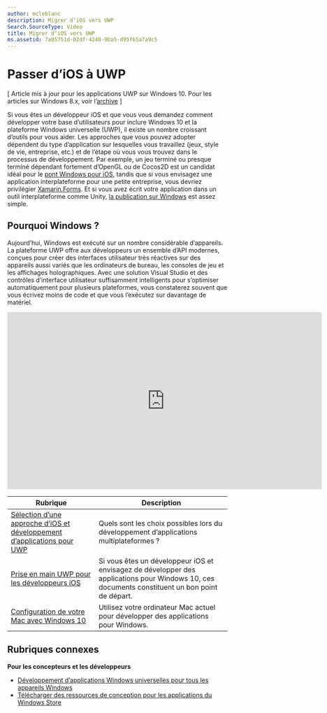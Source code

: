 ```yaml
---
author: mcleblanc
description: Migrer d’iOS vers UWP
Search.SourceType: Video
title: Migrer d’iOS vers UWP
ms.assetid: 7a05751d-02df-4240-9ba5-d95f65a7a9c5
---
```


# Passer d’iOS à UWP

\[ Article mis à jour pour les applications UWP sur Windows 10. Pour les articles sur Windows 8.x, voir l’[archive](http://go.microsoft.com/fwlink/p/?linkid=619132) \]


Si vous êtes un développeur iOS et que vous vous demandez comment développer votre base d’utilisateurs pour inclure Windows 10 et la plateforme Windows universelle (UWP), il existe un nombre croissant d’outils pour vous aider. Les approches que vous pouvez adopter dépendent du type d’application sur lesquelles vous travaillez (jeux, style de vie, entreprise, etc.) et de l’étape où vous vous trouvez dans le processus de développement. Par exemple, un jeu terminé ou presque terminé dépendant fortement d’OpenGL ou de Cocos2D est un candidat idéal pour le [pont Windows pour iOS](https://dev.windows.com/bridges/ios), tandis que si vous envisagez une application interplateforme pour une petite entreprise, vous devriez privilégier [Xamarin.Forms](https://www.xamarin.com/forms). Et si vous avez écrit votre application dans un outil interplateforme comme Unity, [la publication sur Windows](http://blogs.unity3d.com/2015/09/09/windows-10-universal-apps-in-unity-5-2/) est assez simple.

## Pourquoi Windows ?

Aujourd’hui, Windows est exécuté sur un nombre considérable d’appareils. La plateforme UWP offre aux développeurs un ensemble d’API modernes, conçues pour créer des interfaces utilisateur très réactives sur des appareils aussi variés que les ordinateurs de bureau, les consoles de jeu et les affichages holographiques. Avec une solution Visual Studio et des contrôles d’interface utilisateur suffisamment intelligents pour s’optimiser automatiquement pour plusieurs plateformes, vous constaterez souvent que vous écrivez moins de code et que vous l’exécutez sur davantage de matériel.

<iframe src="https://hubs-video.ssl.catalog.video.msn.com/embed/019d3337-80cf-4817-b50a-58f9463a4d27/IA?csid=ux-en-us&MsnPlayerLeadsWith=html&PlaybackMode=Inline&MsnPlayerDisplayShareBar=false&MsnPlayerDisplayInfoButton=false&iframe=true&QualityOverride=HD" width="720" height="405" allowFullScreen="true" frameBorder="0" scrolling="no">Portage de votre application Android ou iOS vers Windows et Windows Phone</iframe>



| Rubrique | Description |
|-------|-------------|
| [Sélection d’une approche d’iOS et développement d’applications pour UWP](selecting-an-approach-to-ios-and-uwp-app-development.md) | Quels sont les choix possibles lors du développement d’applications multiplateformes ? |
| [Prise en main UWP pour les développeurs iOS](getting-started-with-uwp-for-ios-developers.md) | Si vous êtes un développeur iOS et envisagez de développer des applications pour Windows 10, ces documents constituent un bon point de départ. |
| [Configuration de votre Mac avec Windows 10](setting-up-your-mac-with-windows-10.md) | Utilisez votre ordinateur Mac actuel pour développer des applications pour Windows. |

## Rubriques connexes

**Pour les concepteurs et les développeurs**
* [Développement d’applications Windows universelles pour tous les appareils Windows](http://go.microsoft.com/fwlink/p/?LinkID=397871)
* [Télécharger des ressources de conception pour les applications du Windows Store](https://msdn.microsoft.com/library/windows/apps/xaml/bg125377.aspx)
 


<!--HONumber=May16_HO2-->


